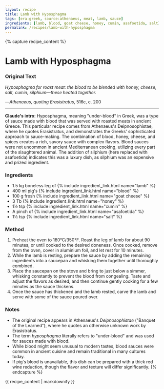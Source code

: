 ```yaml
---
layout: recipe
title: Lamb with Hyposphagma
tags: [era:greek, source:athenaeus, meat, lamb, sauce]
ingredients: [lamb, blood, goat cheese, honey, cumin, asafoetida, salt]
permalink: /recipes/lamb-with-hyposphagma
---
```


{% capture recipe_content %}
# Lamb with Hyposphagma

### Original Text
<!-- TODO: Add original Greek text from Athenaeus 516c -->

*Hyposphagma for roast meat: the blood to be blended with honey, cheese, salt, cumin, silphium—these heated together.*

—*Athenaeus, quoting Erasistratus*, 516c, c. 200

___

**Claude's intro:** Hyposphagma, meaning "under-blood" in Greek, was a type of sauce made with blood that was served with roasted meats in ancient Greece. This particular recipe comes from Athenaeus's Deipnosophistae, where he quotes Erasistratus, and demonstrates the Greeks' sophisticated approach to sauce-making. The combination of blood, honey, cheese, and spices creates a rich, savory sauce with complex flavors. Blood sauces were not uncommon in ancient Mediterranean cooking, utilizing every part of the slaughtered animal. The addition of silphium (here replaced with asafoetida) indicates this was a luxury dish, as silphium was an expensive and prized ingredient.

### Ingredients
- 1.5 kg boneless leg of {% include ingredient_link.html name="lamb" %}
- 400 ml pig's {% include ingredient_link.html name="blood" %}
- 100 g fresh {% include ingredient_link.html name="goat cheese" %}
- 3 Tb {% include ingredient_link.html name="honey" %}
- 1½ tsp {% include ingredient_link.html name="cumin" %}
- A pinch of {% include ingredient_link.html name="asafoetida" %}
- 1½ tsp {% include ingredient_link.html name="salt" %}

### Method
1. Preheat the oven to 180°C/350°F. Roast the leg of lamb for about 90 minutes, or until cooked to the desired doneness. Once cooked, remove from the oven, cover in aluminium foil, and let rest for 10 minutes.
2. While the lamb is resting, prepare the sauce by adding the remaining ingredients into a saucepan and whisking them together until thoroughly combined.
3. Place the saucepan on the stove and bring to just below a simmer, whisking constantly to prevent the blood from congealing. Taste and adjust the flavors as desired, and then continue gently cooking for a few minutes as the sauce thickens.
4. Once the sauce has thickened and the lamb rested, carve the lamb and serve with some of the sauce poured over.

### Notes
- The original recipe appears in Athenaeus's *Deipnosophistae* ("Banquet of the Learned"), where he quotes an otherwise unknown work by Erasistratus.
- The term *hyposphagma* literally refers to "under-blood" and was used for sauces made with blood.
- While blood might seem unusual to modern tastes, blood sauces were common in ancient cuisine and remain traditional in many cultures today.
- If pig's blood is unavailable, this dish can be prepared with a thick red wine reduction, though the flavor and texture will differ significantly.
{% endcapture %}

{{ recipe_content | markdownify }}